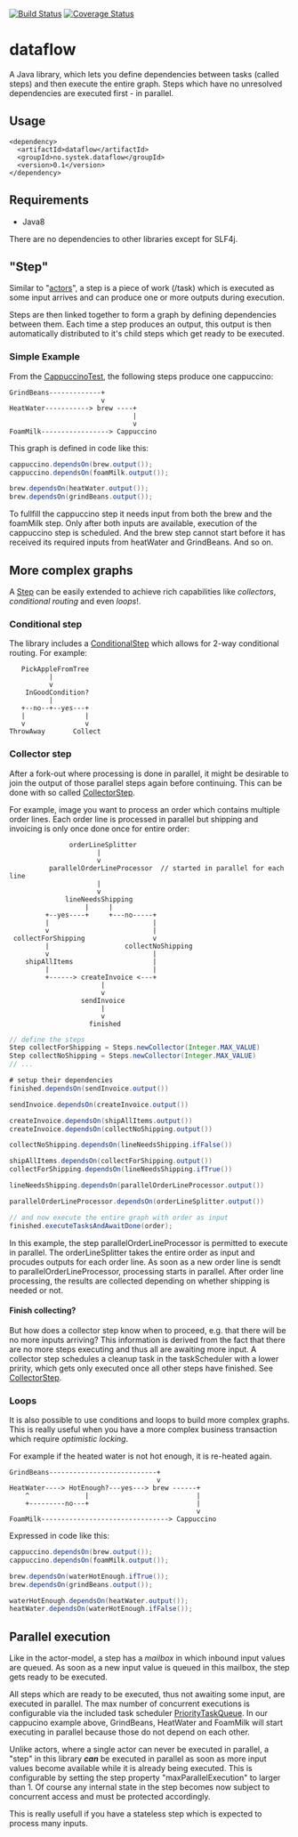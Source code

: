 [![Build Status](https://travis-ci.org/systek/dataflow.svg?branch=master)](https://travis-ci.org/systek/dataflow) 
[![Coverage Status](https://coveralls.io/repos/github/systek/dataflow/badge.svg)](https://coveralls.io/github/systek/dataflow)

# dataflow
A Java library, which lets you define dependencies between tasks (called steps) and then execute the entire graph. 
Steps which have no unresolved dependencies are executed first - in parallel.

## Usage
```
<dependency>
  <artifactId>dataflow</artifactId>
  <groupId>no.systek.dataflow</groupId>
  <version>0.1</version>
</dependency>
```

## Requirements
- Java8

There are no dependencies to other libraries except for SLF4j.

## "Step"
Similar to "[actors](https://en.wikipedia.org/wiki/Actor_model)", a step is a piece of work (/task) which is executed as 
some input arrives and can produce one or more outputs during execution.

Steps are then linked together to form a graph by defining dependencies between them. Each time a step produces an output, 
this output is then automatically distributed to it's child steps which get ready to be executed.

### Simple Example
From the [CappuccinoTest](https://github.com/systek/dataflow/blob/master/src/test/java/no/systek/dataflow/CappuccinoTest.java#L29), 
the following steps produce one cappuccino:

```
GrindBeans-------------+
                       v 
HeatWater-----------> brew ----+
                               |
                               v
FoamMilk-----------------> Cappuccino
```
This graph is defined in code like this:

```java
cappuccino.dependsOn(brew.output());
cappuccino.dependsOn(foamMilk.output());

brew.dependsOn(heatWater.output());
brew.dependsOn(grindBeans.output());
```
To fullfill the cappuccino step it needs input from both the brew and the foamMilk step. Only after both inputs 
are available, execution of the cappuccino step is scheduled.
And the brew step cannot start before it has received its required inputs from heatWater and GrindBeans. And so on.

## More complex graphs
A [Step](https://github.com/systek/dataflow/blob/master/src/main/java/no/systek/dataflow/Step.java) can be easily 
extended to achieve rich capabilities like *collectors*, *conditional routing* and even *loops*!.

### Conditional step
The library includes a [ConditionalStep](https://github.com/systek/dataflow/blob/master/src/main/java/no/systek/dataflow/steps/ConditionalStep.java) which allows for 2-way conditional routing. For example:

```
   PickAppleFromTree
          |
          v
    InGoodCondition?
          |
   +--no--+--yes---+
   |               |
   v               v
ThrowAway       Collect
```

### Collector step
After a fork-out where processing is done in parallel, it might be desirable to join the output of those parallel steps again before continuing. 
This can be done with so called [CollectorStep](https://github.com/systek/dataflow/blob/master/src/main/java/no/systek/dataflow/steps/CollectorStep.java). 

For example, image you want to process an order which contains multiple order lines. Each order line is processed in parallel but shipping and invoicing is only once done once for entire order:

```
               orderLineSplitter
                      |
                      v
          parallelOrderLineProcessor  // started in parallel for each line
                      |
                      v
              lineNeedsShipping
                   |     |
         +--yes----+     +---no-----+
         |                          |
         v                          |
 collectForShipping                 v          
         |                   collectNoShipping
         v                          |
    shipAllItems                    |
         |                          |
         +------> createInvoice <---+
                       |
                       v
                  sendInvoice
                       |
                       v
                    finished
```

```java
// define the steps
Step collectForShipping = Steps.newCollector(Integer.MAX_VALUE)
Step collectNoShipping = Steps.newCollector(Integer.MAX_VALUE)
// ...

# setup their dependencies
finished.dependsOn(sendInvoice.output())

sendInvoice.dependsOn(createInvoice.output())

createInvoice.dependsOn(shipAllItems.output())
createInvoice.dependsOn(collectNoShipping.output())

collectNoShipping.dependsOn(lineNeedsShipping.ifFalse())

shipAllItems.dependsOn(collectForShipping.output())
collectForShipping.dependsOn(lineNeedsShipping.ifTrue())

lineNeedsShipping.dependsOn(parallelOrderLineProcessor.output())

parallelOrderLineProcessor.dependsOn(orderLineSplitter.output())

// and now execute the entire graph with order as input
finished.executeTasksAndAwaitDone(order);
```

In this example, the step parallelOrderLineProcessor is permitted to execute in parallel. The orderLineSplitter 
takes the entire order as input and procudes outputs for each order line. As soon as a new order line is 
sendt to parallelOrderLineProcessor, processing starts in parallel. After order line processing, the results are 
collected depending on whether shipping is needed or not.

#### Finish collecting?
But how does a collector step know when to proceed, e.g. that there will be no more inputs arriving? 
This information is derived from the fact that there are no more steps executing and thus all
are awaiting more input. A collector step schedules a cleanup task in the taskScheduler with a lower pririty, 
which gets only executed once all other steps have finished. See [CollectorStep](https://github.com/systek/dataflow/blob/master/src/main/java/no/systek/dataflow/steps/CollectorStep.java#L38).


### Loops
It is also possible to use conditions and loops to build more complex graphs. This is really useful when you have 
a more complex business transaction which require *optimistic locking*.

For example if the heated water is not hot enough, it is re-heated again.

```
GrindBeans---------------------------+
                                     v 
HeatWater----> HotEnough?---yes---> brew ------+
    ^              |                           |
    +---------no---+                           |
                                               v
FoamMilk--------------------------------> Cappuccino
```

Expressed in code like this:

```java
cappuccino.dependsOn(brew.output());
cappuccino.dependsOn(foamMilk.output());

brew.dependsOn(waterHotEnough.ifTrue());
brew.dependsOn(grindBeans.output());

waterHotEnough.dependsOn(heatWater.output());
heatWater.dependsOn(waterHotEnough.ifFalse());
```

## Parallel execution
Like in the actor-model, a step has a *mailbox* in which inbound input values are queued. As soon 
as a new input value is queued in this mailbox, the step gets ready to be executed.

All steps which are ready to be executed, thus not awaiting some input, are executed in parallel. 
The max number of concurrent executions is configurable via the included task scheduler 
[PriorityTaskQueue](https://github.com/systek/dataflow/blob/master/src/main/java/no/systek/dataflow/PriorityTaskQueue.java).
In our cappucino example above, GrindBeans, HeatWater and FoamMilk will start executing in parallel
 because those do not depend on each other.

Unlike actors, where a single actor can never be executed in parallel, a "step" in this library ***can*** be 
executed in parallel as soon as more input values become available while it is already being 
executed. This is configurable by setting the step property "maxParallelExecution" to larger 
than 1. Of course any internal state in the step becomes now subject to concurrent access and must 
be protected accordingly.

This is really usefull if you have a stateless step which is expected to process many inputs.
